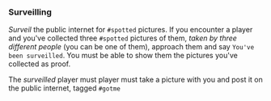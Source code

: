 ### Surveilling

*Surveil* the public internet for `#spotted` pictures. If you encounter a player and you've collected three `#spotted` pictures of them, *taken by three different people* (you can be one of them), approach them and say `You've been surveilled`. You must be able to show them the pictures you've collected as proof.

The *surveilled* player must player must take a picture with you and post it on the public internet, tagged `#gotme`
